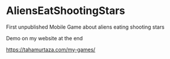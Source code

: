 # AliensEatShootingStars
 First unpublished Mobile Game about aliens eating shooting stars

 Demo on my website at the end

 https://tahamurtaza.com/my-games/
